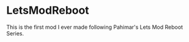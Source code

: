 LetsModReboot
=============

This is the first mod I ever made following Pahimar's Lets Mod Reboot Series.
